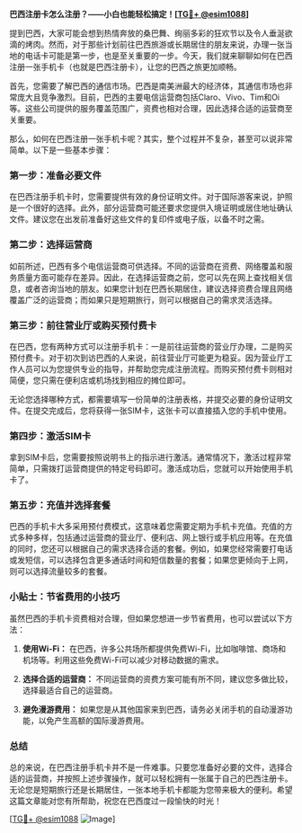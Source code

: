 **巴西注册卡怎么注册？——小白也能轻松搞定！[[TG💪+ @esim1088](https://t.me/s/esim1088)]**

提到巴西，大家可能会想到热情奔放的桑巴舞、绚丽多彩的狂欢节以及令人垂涎欲滴的烤肉。然而，对于那些计划前往巴西旅游或长期居住的朋友来说，办理一张当地的电话卡可能是第一步，也是至关重要的一步。今天，我们就来聊聊如何在巴西注册一张手机卡（也就是巴西注册卡），让您的巴西之旅更加顺畅。

首先，您需要了解巴西的通信市场。巴西是南美洲最大的经济体，其通信市场也非常庞大且竞争激烈。目前，巴西的主要电信运营商包括Claro、Vivo、Tim和Oi等。这些公司提供的服务覆盖范围广，资费也相对合理，因此选择合适的运营商至关重要。

那么，如何在巴西注册一张手机卡呢？其实，整个过程并不复杂，甚至可以说非常简单。以下是一些基本步骤：

### 第一步：准备必要文件

在巴西注册手机卡时，您需要提供有效的身份证明文件。对于国际游客来说，护照是一个很好的选择。此外，部分运营商可能还要求您提供入境证明或居住地址确认文件。建议您在出发前准备好这些文件的复印件或电子版，以备不时之需。

### 第二步：选择运营商

如前所述，巴西有多个电信运营商可供选择。不同的运营商在资费、网络覆盖和服务质量方面可能存在差异。因此，在选择运营商之前，您可以先在网上查找相关信息，或者咨询当地的朋友。如果您计划在巴西长期居住，建议选择资费合理且网络覆盖广泛的运营商；而如果只是短期旅行，则可以根据自己的需求灵活选择。

### 第三步：前往营业厅或购买预付费卡

在巴西，您有两种方式可以注册手机卡：一是前往运营商的营业厅办理，二是购买预付费卡。对于初次到访巴西的人来说，前往营业厅可能更为稳妥。因为营业厅工作人员可以为您提供专业的指导，并帮助您完成注册流程。而购买预付费卡则相对简便，您只需在便利店或机场找到相应的摊位即可。

无论您选择哪种方式，都需要填写一份简单的注册表格，并提交必要的身份证明文件。在提交完成后，您将获得一张SIM卡，这张卡可以直接插入您的手机中使用。

### 第四步：激活SIM卡

拿到SIM卡后，您需要按照说明书上的指示进行激活。通常情况下，激活过程非常简单，只需拨打运营商提供的特定号码即可。激活成功后，您就可以开始使用手机卡了。

### 第五步：充值并选择套餐

巴西的手机卡大多采用预付费模式，这意味着您需要定期为手机卡充值。充值的方式多种多样，包括通过运营商的营业厅、便利店、网上银行或手机应用等。在充值的同时，您还可以根据自己的需求选择合适的套餐。例如，如果您经常需要打电话或发短信，可以选择包含更多通话时间和短信数量的套餐；如果您更倾向于上网，则可以选择流量较多的套餐。

### 小贴士：节省费用的小技巧

虽然巴西的手机卡资费相对合理，但如果您想进一步节省费用，也可以尝试以下方法：

1. **使用Wi-Fi：** 在巴西，许多公共场所都提供免费Wi-Fi，比如咖啡馆、商场和机场等。利用这些免费Wi-Fi可以减少对移动数据的需求。
   
2. **选择合适的运营商：** 不同运营商的资费方案可能有所不同，建议您多做比较，选择最适合自己的运营商。

3. **避免漫游费用：** 如果您是从其他国家来到巴西，请务必关闭手机的自动漫游功能，以免产生高额的国际漫游费用。

### 总结

总的来说，在巴西注册手机卡并不是一件难事。只要您准备好必要的文件，选择合适的运营商，并按照上述步骤操作，就可以轻松拥有一张属于自己的巴西注册卡。无论您是短期旅行还是长期居住，一张本地手机卡都能为您带来极大的便利。希望这篇文章能对您有所帮助，祝您在巴西度过一段愉快的时光！

[[TG💪+ @esim1088](https://t.me/s/esim1088) ![Image](https://i.postimg.cc/4NQfJmqS/Snipaste-2025-05-13-00-14-12.png)]